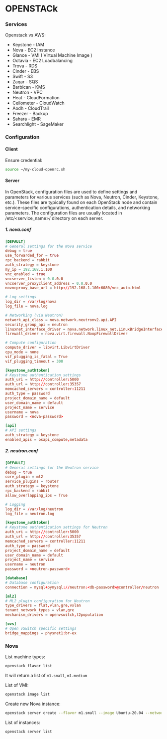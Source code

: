 # OPENSTACk

### Services
Openstack vs AWS:
* Keystone - IAM
* Nova - EC2 Instance
* Glance - VMI ( Virtual Machine Image )
* Octavia - EC2 Loadbalancing
* Trova - RDS
* Cinder - EBS
* Swift - S3
* Zaqar - SQS
* Barbican - KMS
* Neutron - VPC
* Heat - CloudFormation
* Ceilometer - CloudWatch
* Aodh - CloudTrail
* Freezer - Backup
* Sahara - EMR
* Searchlight - SageMaker

### Configuration
#### Client
Ensure credential:
```bash
source ~/my-cloud-openrc.sh
```

#### Server
In OpenStack, configuration files are used to define settings and parameters for various services (such as Nova, Neutron, Cinder, Keystone, etc.). These files are typically found on each OpenStack node and contain service-specific configurations, authentication details, and networking parameters. The configuration files are usually located in /etc/<service_name>/ directory on each server.
##### 1. nova.conf
```toml
[DEFAULT]
# General settings for the Nova service
debug = true
use_forwarded_for = true
rpc_backend = rabbit
auth_strategy = keystone
my_ip = 192.168.1.100
vnc_enabled = true
vncserver_listen = 0.0.0.0
vncserver_proxyclient_address = 0.0.0.0
novncproxy_base_url = http://192.168.1.100:6080/vnc_auto.html

# Log settings
log_dir = /var/log/nova
log_file = nova.log

# Networking (via Neutron)
network_api_class = nova.network.neutronv2.api.API
security_group_api = neutron
linuxnet_interface_driver = nova.network.linux_net.LinuxBridgeInterfaceDriver
firewall_driver = nova.virt.firewall.NoopFirewallDriver

# Compute configuration
compute_driver = libvirt.LibvirtDriver
cpu_mode = none
vif_plugging_is_fatal = True
vif_plugging_timeout = 300

[keystone_authtoken]
# Keystone authentication settings
auth_uri = http://controller:5000
auth_url = http://controller:35357
memcached_servers = controller:11211
auth_type = password
project_domain_name = default
user_domain_name = default
project_name = service
username = nova
password = <nova-password>

[api]
# API settings
auth_strategy = keystone
enabled_apis = osapi_compute,metadata
```

##### 2. neutron.conf
```toml
[DEFAULT]
# General settings for the Neutron service
debug = true
core_plugin = ml2
service_plugins = router
auth_strategy = keystone
rpc_backend = rabbit
allow_overlapping_ips = True

# Logging
log_dir = /var/log/neutron
log_file = neutron.log

[keystone_authtoken]
# Keystone authentication settings for Neutron
auth_uri = http://controller:5000
auth_url = http://controller:35357
memcached_servers = controller:11211
auth_type = password
project_domain_name = default
user_domain_name = default
project_name = service
username = neutron
password = <neutron-password>

[database]
# Database configuration
connection = mysql+pymysql://neutron:<db-password>@controller/neutron

[ml2]
# ML2 plugin configuration for Neutron
type_drivers = flat,vlan,gre,vxlan
tenant_network_types = vlan,gre
mechanism_drivers = openvswitch,l2population

[ovs]
# Open vSwitch specific settings
bridge_mappings = physnet1:br-ex
```

### Nova
List machine types:
```bash
openstack flavor list
```
It will return a list of `m1.small`, `m1.medium`


List of VMI:
```bash
openstack image list
```

Create new Nova instance:
```bash
openstack server create --flavor m1.small --image Ubuntu-20.04 --network public --key-name my-key my-instance
```

List of instances:
```bash
openstack server list
```

